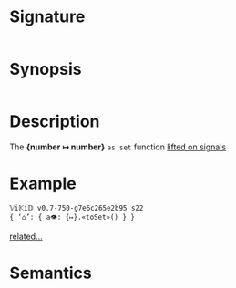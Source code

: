 # Signature
```vikid-signature
```

# Synopsis
```vikid-synopsis
```

# Description
The __{number ↦ number}__ `as set` function [lifted on signals](/refman/concepts/pure_functions)

# Example
```vikid-script
𝕍i𝕂i𝔻 v0.7-750-g7e6c265e2b95 s22
{ ‘⌂’: { a👁: {↦}.«toSet»() } }
```


[related...](https://en.wikipedia.org/wiki/Set_(mathematics))

# Semantics